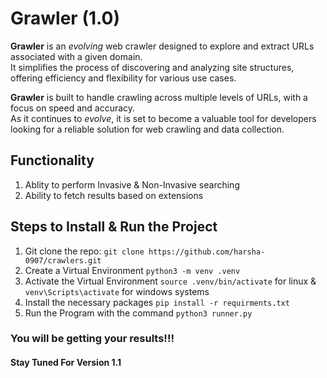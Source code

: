 # Grawler (1.0)

**Grawler** is an *evolving* web crawler designed to explore and extract URLs associated with a given domain.  
It simplifies the process of discovering and analyzing site structures, offering efficiency and flexibility for various use cases.  

**Grawler** is built to handle crawling across multiple levels of URLs, with a focus on speed and accuracy.  
As it continues to *evolve*, it is set to become a valuable tool for developers looking for a reliable solution for web crawling and data collection.


## Functionality
1. Ablity to perform Invasive & Non-Invasive searching 
2. Ability to fetch results based on extensions


## Steps to Install & Run the Project
1. Git clone the repo: `git clone https://github.com/harsha-0907/crawlers.git` 
2. Create a Virtual Environment  `python3 -m venv .venv`    
3. Activate the Virtual Environment `source .venv/bin/activate` for linux & `venv\Scripts\activate` for windows systems 
4. Install the necessary packages  `pip install -r requirments.txt`
5. Run the Program with the command `python3 runner.py`


### You will be getting your results!!!


#### Stay Tuned For Version 1.1